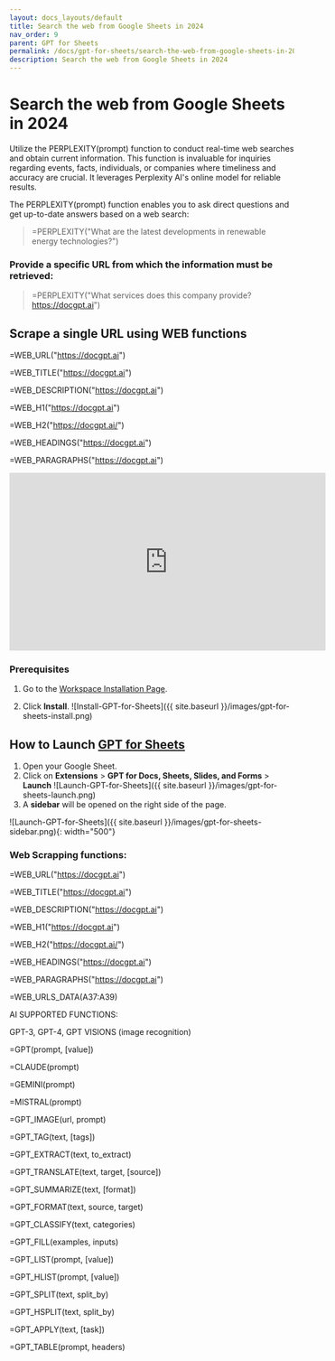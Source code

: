 ```yaml
---
layout: docs_layouts/default
title: Search the web from Google Sheets in 2024
nav_order: 9
parent: GPT for Sheets
permalink: /docs/gpt-for-sheets/search-the-web-from-google-sheets-in-2024
description: Search the web from Google Sheets in 2024
---
```


# Search the web from Google Sheets in 2024


Utilize the PERPLEXITY(prompt) function to conduct real-time web searches and obtain current information. This function is invaluable for inquiries regarding events, facts, individuals, or companies where timeliness and accuracy are crucial. It leverages Perplexity AI's online model for reliable results.

The PERPLEXITY(prompt) function enables you to ask direct questions and get up-to-date answers based on a web search:

> =PERPLEXITY("What are the latest developments in renewable energy technologies?")

### Provide a specific URL from which the information must be retrieved:

> =PERPLEXITY("What services does this company provide? https://docgpt.ai")


## Scrape a single URL using WEB functions

=WEB_URL("https://docgpt.ai")

=WEB_TITLE("https://docgpt.ai")

=WEB_DESCRIPTION("https://docgpt.ai")

=WEB_H1("https://docgpt.ai")

=WEB_H2("https://docgpt.ai/")

=WEB_HEADINGS("https://docgpt.ai")

=WEB_PARAGRAPHS("https://docgpt.ai")

<iframe width="560" height="315" src="https://www.youtube.com/embed/Bn6UzkrCaBs?si=fFzBXX0kb823Ej-f" title="YouTube video player" frameborder="0" allow="accelerometer; autoplay; clipboard-write; encrypted-media; gyroscope; picture-in-picture; web-share" referrerpolicy="strict-origin-when-cross-origin" allowfullscreen></iframe>

### Prerequisites

1. Go to the [Workspace Installation Page](https://workspace.google.com/u/0/marketplace/app/gpt_for_docs_sheets_forms_slides/466607203252).

2. Click **Install**. ![Install-GPT-for-Sheets]({{ site.baseurl }}/images/gpt-for-sheets-install.png)

## How to Launch <a href="/gpt-for-sheets/">GPT for Sheets</a>

1. Open your Google Sheet.
2. Click on **Extensions** > **GPT for Docs, Sheets, Slides, and Forms** > **Launch** ![Launch-GPT-for-Sheets]({{ site.baseurl }}/images/gpt-for-sheets-launch.png)
3. A **sidebar** will be opened on the right side of the page.

![Launch-GPT-for-Sheets]({{ site.baseurl }}/images/gpt-for-sheets-sidebar.png){: width="500"}




### Web Scrapping functions:

=WEB_URL("https://docgpt.ai")

=WEB_TITLE("https://docgpt.ai")

=WEB_DESCRIPTION("https://docgpt.ai")

=WEB_H1("https://docgpt.ai")

=WEB_H2("https://docgpt.ai/")

=WEB_HEADINGS("https://docgpt.ai")

=WEB_PARAGRAPHS("https://docgpt.ai")

=WEB_URLS_DATA(A37:A39)


AI SUPPORTED FUNCTIONS:

GPT-3, GPT-4, GPT VISIONS (image recognition)

=GPT(prompt, [value])

=CLAUDE(prompt)

=GEMINI(prompt)

=MISTRAL(prompt)

=GPT_IMAGE(url, prompt)

=GPT_TAG(text, [tags])

=GPT_EXTRACT(text, to_extract)

=GPT_TRANSLATE(text, target, [source])

=GPT_SUMMARIZE(text, [format])

=GPT_FORMAT(text, source, target)

=GPT_CLASSIFY(text, categories)

=GPT_FILL(examples, inputs)

=GPT_LIST(prompt, [value])

=GPT_HLIST(prompt, [value])

=GPT_SPLIT(text, split_by)

=GPT_HSPLIT(text, split_by)

=GPT_APPLY(text, [task])

=GPT_TABLE(prompt, headers)

